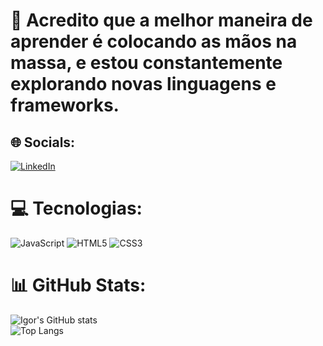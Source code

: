 # 💫 Acredito que a melhor maneira de aprender é colocando as mãos na massa, e estou constantemente explorando novas linguagens e frameworks.


## 🌐 Socials:
[![LinkedIn](https://img.shields.io/badge/LinkedIn-%230077B5.svg?logo=linkedin&logoColor=white)](https://linkedin.com/in/https://www.linkedin.com/in/igor-fonseca-3b9a64256/) 

# 💻 Tecnologias:
![JavaScript](https://img.shields.io/badge/javascript-%23323330.svg?style=for-the-badge&logo=javascript&logoColor=%23F7DF1E) ![HTML5](https://img.shields.io/badge/html5-%23E34F26.svg?style=for-the-badge&logo=html5&logoColor=white) ![CSS3](https://img.shields.io/badge/css3-%231572B6.svg?style=for-the-badge&logo=css3&logoColor=white)
# 📊 GitHub Stats:
![Igor's GitHub stats](https://github-readme-stats.vercel.app/api?username=anuraghazra&show_icons=true&theme=tokyonight)</br>
![Top Langs](https://github-readme-stats.vercel.app/api/top-langs/?username=anuraghazra&hide_progress=true)

<!-- Proudly created with GPRM ( https://gprm.itsvg.in ) -->
